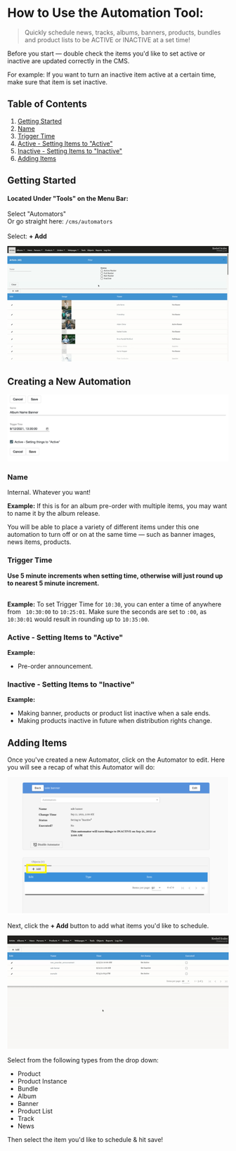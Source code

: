 # How to Use the Automation Tool:
> Quickly schedule news, tracks, albums, banners, products, bundles and product lists to be ACTIVE or INACTIVE at a set time! 

Before you start &mdash; double check the items you'd like to set active or inactive are updated correctly in the CMS. 

For example: If you want to turn an inactive item active at a certain time, make sure that item is set inactive.  

## Table of Contents
1. [Getting Started](#getting-started)
2. [Name](#name)
3. [Trigger Time](#trigger-time)
4. [Active - Setting Items to "Active"](#active-setting-items-to-quotactivequot)
5. [Inactive - Setting Items to "Inactive"](#inactive-setting-items-to-quotinactivequot)
6. [Adding Items](#adding-items)

## Getting Started
#### Located Under "Tools" on the Menu Bar: <br />
Select "Automators" <br />
Or go straight here:  ``/cms/automators``<br />
<br />
Select: **+ Add** <br />

![](views/new_automator.gif)
## Creating a New Automation </br>

<kbd>![](views/example_1.png)</kbd>
<br />


### Name
Internal. Whatever you want! 

**Example:** If this is for an album pre-order with multiple items, you may want to name it by the album release. 

You will be able to place a variety of different items under this one automation to turn off or on at the same time &mdash; such as banner images, news items, products.

### Trigger Time

**Use 5 minute increments when setting time, otherwise will just round up to nearest 5 minute increment.** <br />
<br />

**Example:** To set Trigger Time for ``10:30``, you can enter a time of anywhere from `` 10:30:00`` to ``10:25:01``. Make sure the seconds are set to ``:00``, as ``10:30:01`` would result in rounding up to ``10:35:00``. 

### Active - Setting Items to "Active" 

__Example:__ 
- Pre-order announcement. 

### Inactive - Setting Items to "Inactive" <br />

__Example:__ 
- Making banner, products or product list inactive when a sale ends.
- Making products inactive in future when distribution rights change.

## Adding Items

Once you've created a new Automator, click on the Automator to edit. 
Here you will see a recap of what this Automator will do: 

![](/views/blank_automator.png)

Next, click the **+ Add** button to add what items you'd like to schedule. 

![](views/add_automation.gif)

Select from the following types from the drop down: 
- Product
- Product Instance
- Bundle 
- Album 
- Banner
- Product List 
- Track 
- News 

Then select the item you'd like to schedule & hit save! <br />
